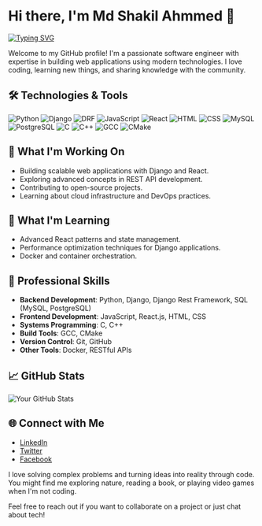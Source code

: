 

# Hi there, I'm Md Shakil Ahmmed 👋
[![Typing SVG](https://readme-typing-svg.demolab.com?font=Fira+Code&pause=1000&color=F7BF6E&random=false&width=435&lines=Full+Stack+developer;Web+Application+Developer;Dreamer)](https://git.io/typing-svg)



Welcome to my GitHub profile! 
I'm a passionate software engineer with expertise in building web applications using modern technologies. I love coding, learning new things, and sharing knowledge with the community.

## 🛠️ Technologies & Tools

![Python](https://img.shields.io/badge/-Python-333333?style=flat&logo=python)
![Django](https://img.shields.io/badge/-Django-092E20?style=flat&logo=django)
![DRF](https://img.shields.io/badge/-Django%20Rest%20Framework-ff1709?style=flat&logo=django&logoColor=white)
![JavaScript](https://img.shields.io/badge/-JavaScript-333333?style=flat&logo=javascript)
![React](https://img.shields.io/badge/-React-333333?style=flat&logo=react)
![HTML](https://img.shields.io/badge/-HTML-333333?style=flat&logo=html5)
![CSS](https://img.shields.io/badge/-CSS-333333?style=flat&logo=css3)
![MySQL](https://img.shields.io/badge/-MySQL-333333?style=flat&logo=mysql)
![PostgreSQL](https://img.shields.io/badge/-PostgreSQL-333333?style=flat&logo=postgresql)
![C](https://img.shields.io/badge/-C-333333?style=flat&logo=c)
![C++](https://img.shields.io/badge/-C++-00599C?style=flat&logo=cplusplus&logoColor=white)
![GCC](https://img.shields.io/badge/-GCC-333333?style=flat&logo=gnu&logoColor=white)
![CMake](https://img.shields.io/badge/-CMake-064F8C?style=flat&logo=cmake)

## 🔭 What I'm Working On

- Building scalable web applications with Django and React.
- Exploring advanced concepts in REST API development.
- Contributing to open-source projects.
- Learning about cloud infrastructure and DevOps practices.

## 🌱 What I'm Learning

- Advanced React patterns and state management.
- Performance optimization techniques for Django applications.
- Docker and container orchestration.

## 💼 Professional Skills

- **Backend Development**: Python, Django, Django Rest Framework, SQL (MySQL, PostgreSQL)
- **Frontend Development**: JavaScript, React.js, HTML, CSS
- **Systems Programming**: C, C++
- **Build Tools**: GCC, CMake
- **Version Control**: Git, GitHub
- **Other Tools**: Docker, RESTful APIs

## 📈 GitHub Stats

![Your GitHub Stats](https://github-readme-stats.vercel.app/api?username=Shakilahmmedms&show_icons=true&hide_border=true&count_private=true&theme=radical)

## 🌐 Connect with Me

- [LinkedIn](https://www.linkedin.com/in/shakildms/)
- [Twitter](https://x.com/ShakilA83852263)
- [Facebook](https://www.facebook.com/shakil.ahmmedbd.3)

I love solving complex problems and turning ideas into reality through code. You might find me exploring nature, reading a book, or playing video games when I'm not coding.

Feel free to reach out if you want to collaborate on a project or just chat about tech!
